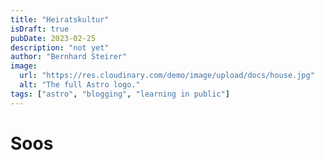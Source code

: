 ```yaml
---
title: "Heiratskultur"
isDraft: true
pubDate: 2023-02-25
description: "not yet"
author: "Bernhard Steirer"
image:
  url: "https://res.cloudinary.com/demo/image/upload/docs/house.jpg"
  alt: "The full Astro logo."
tags: ["astro", "blogging", "learning in public"]
---
```


# Soos
